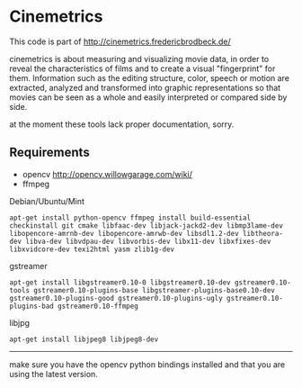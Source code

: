 Cinemetrics
===========

This code is part of http://cinemetrics.fredericbrodbeck.de/

cinemetrics is about measuring and visualizing movie data, in order to reveal the characteristics of films and to create a visual "fingerprint" for them. Information such as the editing structure, color, speech or motion are extracted, analyzed and transformed into graphic representations so that movies can be seen as a whole and easily interpreted or compared side by side.

at the moment these tools lack proper documentation, sorry.



Requirements
------------

 * opencv http://opencv.willowgarage.com/wiki/
 * ffmpeg
 
 Debian/Ubuntu/Mint
 
    apt-get install python-opencv ffmpeg install build-essential checkinstall git cmake libfaac-dev libjack-jackd2-dev libmp3lame-dev libopencore-amrnb-dev libopencore-amrwb-dev libsdl1.2-dev libtheora-dev libva-dev libvdpau-dev libvorbis-dev libx11-dev libxfixes-dev libxvidcore-dev texi2html yasm zlib1g-dev
 

 gstreamer
 
    apt-get install libgstreamer0.10-0 libgstreamer0.10-dev gstreamer0.10-tools gstreamer0.10-plugins-base libgstreamer-plugins-base0.10-dev gstreamer0.10-plugins-good gstreamer0.10-plugins-ugly gstreamer0.10-plugins-bad gstreamer0.10-ffmpeg
 
 libjpg
 
    apt-get install libjpeg8 libjpeg8-dev

----------

make sure you have the opencv python bindings installed and that you are using the latest version.